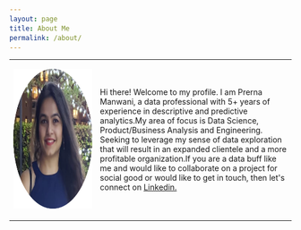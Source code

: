 ```yaml
---
layout: page
title: About Me
permalink: /about/
---
```




<div> 
<style scoped>
    .dataframe tbody tr th:only-of-type {
        vertical-align: middle;
    }

    .dataframe tbody tr th {
        vertical-align: top;
    }

    .dataframe thead th {
        text-align: right;
    }
</style>
<table border="0" class="noborder">
  <tbody>
    <tr>
      <td class="noborder">
      <p><img src="/images/portfolio_pic.png" alt="pic" width="2000" height="250" /></p>
      </td>
      <td>Hi there! Welcome to my profile. I am Prerna Manwani, a data professional with 5+ years of experience in descriptive and predictive analytics.My area of focus is Data Science, Product/Business Analysis and Engineering. Seeking to leverage my sense of data exploration that will result in an expanded clientele and a more profitable organization.If you are a data buff like me and would like to collaborate on a project for social good or would like to get in touch, then let's connect on <a href="https://www.linkedin.com/in/prerna-manwani/">Linkedin.</a>
      </td>
      </tr>
  </tbody>
</table>
</div>

